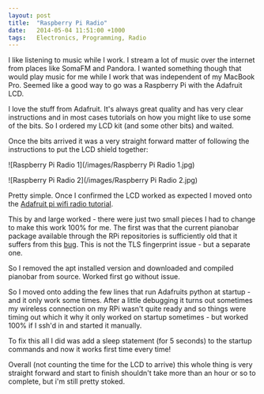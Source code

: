```yaml
---
layout: post
title:  "Raspberry Pi Radio"
date:   2014-05-04 11:51:00 +1000
tags:   Electronics, Programming, Radio
---
```


I like listening to music while I work.  I stream a lot of music over the internet from places like SomaFM and Pandora.  I wanted something though that would play music for me while I work that was independent of my MacBook Pro.  Seemed like a good way to go was a Raspberry Pi with the Adafruit LCD.

I love the stuff from Adafruit.  It's always great quality and has very clear instructions and in most cases tutorials on how you might like to use some of the bits.  So I ordered my LCD kit (and some other bits) and waited.

Once the bits arrived it was a very straight forward matter of following the instructions to put the LCD shield together:

![Raspberry Pi Radio 1](/images/Raspberry Pi Radio 1.jpg)

![Raspberry Pi Radio 2](/images/Raspberry Pi Radio 2.jpg)

Pretty simple.  Once I confirmed the LCD worked as expected I moved onto the [Adafruit pi wifi radio tutorial](https://learn.adafruit.com/pi-wifi-radio).

This by and large worked - there were just two small pieces I had to change to make this work 100% for me.  The first was that the current pianobar package available through the RPi repositories is sufficiently old that it suffers from this [bug](https://github.com/PromyLOPh/pianobar/issues/321).  This is not the TLS fingerprint issue - but a separate one.

So I removed the apt installed version and downloaded and compiled pianobar from source.  Worked first go without issue.

So I moved onto adding the few lines that run Adafruits python at startup - and it only work some times.  After a little debugging it turns out sometimes my wireless connection on my RPi wasn't quite ready and so things were timing out which it why it only worked on startup sometimes - but worked 100% if I ssh'd in and started it manually.

To fix this all I did was add a sleep statement (for 5 seconds) to the startup commands and now it works first time every time!

Overall (not counting the time for the LCD to arrive) this whole thing is very straight forward and start to finish shouldn't take more than an hour or so to complete, but i'm still pretty stoked.